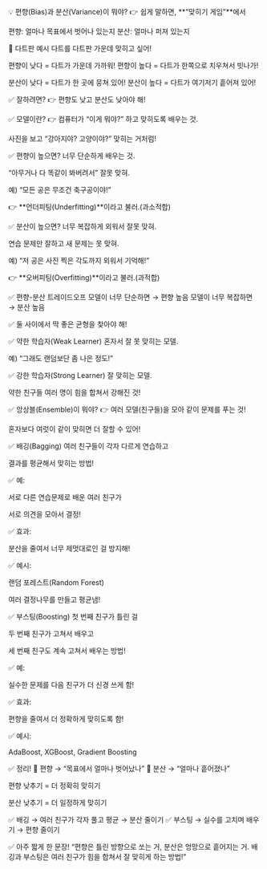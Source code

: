 💡 편향(Bias)과 분산(Variance)이 뭐야?
👉 쉽게 말하면, **“맞히기 게임”**에서

편향: 얼마나 목표에서 벗어나 있는지
분산: 얼마나 퍼져 있는지

🎯 다트판 예시
다트를 다트판 가운데 맞히고 싶어!

편향이 낮다 = 다트가 가운데 가까워!
편향이 높다 = 다트가 한쪽으로 치우쳐서 빗나가!

분산이 낮다 = 다트가 한 곳에 뭉쳐 있어!
분산이 높다 = 다트가 여기저기 흩어져 있어!

✅ 잘하려면?
👉 편향도 낮고 분산도 낮아야 해!

✅ 모델이란?
👉 컴퓨터가 “이게 뭐야?” 하고 맞히도록 배우는 것.

사진을 보고 “강아지야? 고양이야?” 맞히는 거처럼!

✅ 편향이 높으면?
너무 단순하게 배우는 것.

“아무거나 다 똑같이 봐버려서” 잘못 맞혀.

예) “모든 공은 무조건 축구공이야!”

👉 **언더피팅(Underfitting)**이라고 불러.(과소적합)

✅ 분산이 높으면?
너무 복잡하게 외워서 잘못 맞혀.

연습 문제만 잘하고 새 문제는 못 맞혀.

예) “저 공은 사진 찍은 각도까지 외워서 기억해!”

👉 **오버피팅(Overfitting)**이라고 불러.(과적합)

✅ 편향-분산 트레이드오프
모델이 너무 단순하면 → 편향 높음
모델이 너무 복잡하면 → 분산 높음

✅ 둘 사이에서 딱 좋은 균형을 찾아야 해!

✅ 약한 학습자(Weak Learner)
혼자서 잘 못 맞히는 모델.

예) “그래도 랜덤보단 좀 나은 정도!”

✅ 강한 학습자(Strong Learner)
잘 맞히는 모델.

약한 친구들 여러 명이 힘을 합쳐서 강해진 것!

✅ 앙상블(Ensemble)이 뭐야?
👉 여러 모델(친구들)을 모아 같이 문제를 푸는 것!

혼자보다 여럿이 같이 맞히면 더 잘할 수 있어!

✅ 배깅(Bagging)
여러 친구들이 각자 다르게 연습하고

결과를 평균해서 맞히는 방법!

✅ 예:

서로 다른 연습문제로 배운 여러 친구가

서로 의견을 모아서 결정!

✅ 효과:

분산을 줄여서 너무 제멋대로인 걸 방지해!

✅ 예시:

랜덤 포레스트(Random Forest)

여러 결정나무를 만들고 평균냄!

✅ 부스팅(Boosting)
첫 번째 친구가 틀린 걸

두 번째 친구가 고쳐서 배우고

세 번째 친구도 계속 고쳐서 배우는 방법!

✅ 예:

실수한 문제를 다음 친구가 더 신경 쓰게 함!

✅ 효과:

편향을 줄여서 더 정확하게 맞히도록 함!

✅ 예시:

AdaBoost, XGBoost, Gradient Boosting

✅ 정리!
🎯 편향 → “목표에서 얼마나 벗어났나”
🎯 분산 → “얼마나 흩어졌나”

편향 낮추기 = 더 정확히 맞히기

분산 낮추기 = 더 일정하게 맞히기

✅ 배깅 → 여러 친구가 각자 풀고 평균 → 분산 줄이기
✅ 부스팅 → 실수를 고치며 배우기 → 편향 줄이기

✅ 아주 짧게 한 문장!
“편향은 틀린 방향으로 쏘는 거, 분산은 엉망으로 흩어지는 거. 배깅과 부스팅은 여러 친구가 힘을 합쳐서 잘 맞히게 하는 방법!”